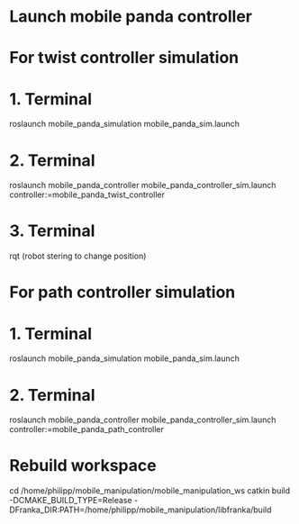 # Launch mobile panda controller

# For twist controller simulation

# 1. Terminal
roslaunch mobile_panda_simulation mobile_panda_sim.launch

# 2. Terminal
roslaunch mobile_panda_controller mobile_panda_controller_sim.launch controller:=mobile_panda_twist_controller

# 3. Terminal
rqt (robot stering to change position)

# For path controller simulation

# 1. Terminal
roslaunch mobile_panda_simulation mobile_panda_sim.launch

# 2. Terminal
roslaunch mobile_panda_controller mobile_panda_controller_sim.launch controller:=mobile_panda_path_controller

# Rebuild workspace
cd /home/philipp/mobile_manipulation/mobile_manipulation_ws
catkin build -DCMAKE_BUILD_TYPE=Release -DFranka_DIR:PATH=/home/philipp/mobile_manipulation/libfranka/build